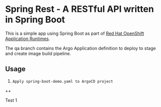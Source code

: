 # Spring Rest - A RESTful API written in Spring Boot

This is a simple app using Spring Boot as part of [Red Hat OpenShift Application Runtimes](https://middlewareblog.redhat.com/2017/05/05/red-hat-openshift-application-runtimes-and-spring-boot-details-you-want-to-know/).

The qa branch contains the Argo Application definition to deploy to stage and create image build pipeline.

## Usage

1. `Apply spring-boot-demo.yaml to ArgoCD project`


++

Test 1
